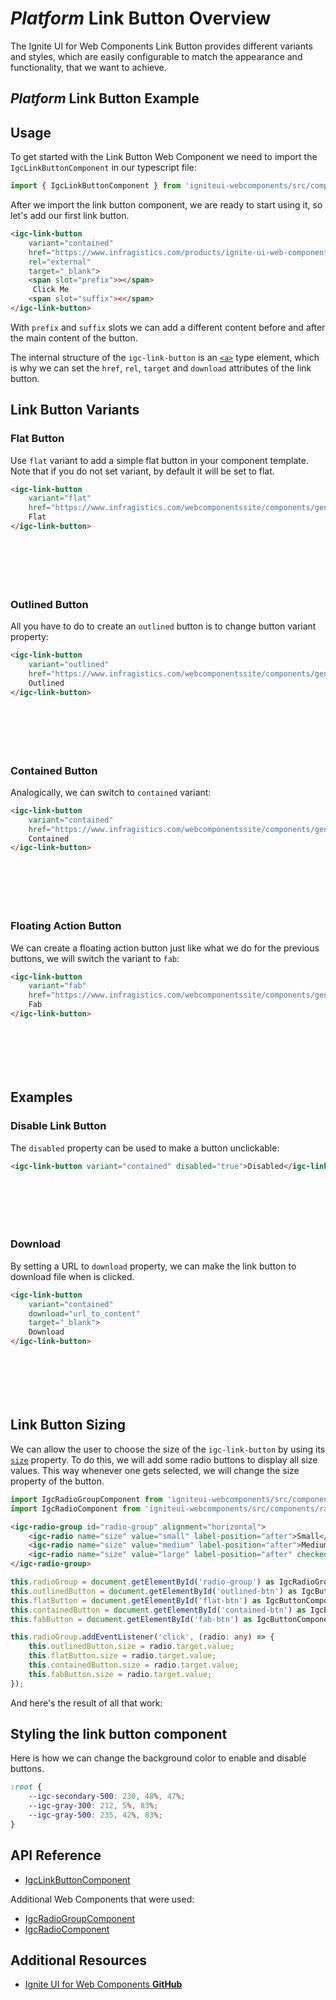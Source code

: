 # $Platform$ Link Button Overview

The Ignite UI for Web Components Link Button provides different variants and styles, which are easily configurable to match the appearance and functionality, that we want to achieve.

## $Platform$ Link Button Example

<code-view style="height: 100px"
           data-demos-base-url="{environment:dvDemosBaseUrl}"
           iframe-src="{environment:dvDemosBaseUrl}/data/link-button-overview"
           alt="$Platform$ Button Example"
           github-src="data/link-button-overview">
</code-view>

## Usage

To get started with the Link Button Web Component we need to import the `IgcLinkButtonComponent` in our typescript file:

```ts
import { IgcLinkButtonComponent } from 'igniteui-webcomponents/src/components/link-button/link-button'; 
```

After we import the link button component, we are ready to start using it, so let's add our first link button.

```html
<igc-link-button
    variant="contained"
    href="https://www.infragistics.com/products/ignite-ui-web-components"
    rel="external"
    target="_blank">
    <span slot="prefix">></span>
     Click Me
    <span slot="suffix"><</span>
</igc-link-button>
```

With `prefix` and `suffix` slots we can add a different content before and after the main content of the button.

The internal structure of the `igc-link-button` is an [`<a>`](https://developer.mozilla.org/en-US/docs/Web/HTML/Element/a) type element, which is why we can
set the `href`, `rel`, `target` and `download` attributes of the link button.

## Link Button Variants

### Flat Button

Use `flat` variant to add a simple flat button in your component template. Note that if you do not set variant, by default it will be set to flat.

```html
<igc-link-button
    variant="flat"
    href="https://www.infragistics.com/webcomponentssite/components/general-getting-started.html">
    Flat
</igc-link-button>
```

<div class="sample-container loading" style="height: 70px">
    <iframe class="lazyload" seamless width="100%" height="100%" frameborder="0" data-src="{environment:dvDemosBaseUrl}/data/link-button-flat">
</iframe></div>

### Outlined Button

All you have to do to create an `outlined` button is to change button variant property:

```html
<igc-link-button
    variant="outlined"
    href="https://www.infragistics.com/webcomponentssite/components/general-getting-started.html">
    Outlined
</igc-link-button>
```

<div class="sample-container loading" style="height: 70px">
    <iframe class="lazyload" seamless width="100%" height="100%" frameborder="0" data-src="{environment:dvDemosBaseUrl}/data/link-button-outlined">
</iframe></div>

### Contained Button

Analogically, we can switch to `contained` variant:

```html
<igc-link-button
    variant="contained"
    href="https://www.infragistics.com/webcomponentssite/components/general-getting-started.html">
    Contained
</igc-link-button>
```

<div class="sample-container loading" style="height: 70px">
    <iframe class="lazyload" seamless width="100%" height="100%" frameborder="0" data-src="{environment:dvDemosBaseUrl}/data/link-button-contained">
</iframe></div>

### Floating Action Button

We can create a floating action button just like what we do for the previous buttons, we will switch the variant to `fab`:

```html
<igc-link-button
    variant="fab"
    href="https://www.infragistics.com/webcomponentssite/components/general-getting-started.html">
    Fab
</igc-link-button>
```

<div class="sample-container loading" style="height: 70px">
    <iframe class="lazyload" seamless width="100%" height="100%" frameborder="0" data-src="{environment:dvDemosBaseUrl}/data/link-button-fab">
</iframe></div>

## Examples

### Disable Link Button

The `disabled` property can be used to make a button unclickable:

```html
<igc-link-button variant="contained" disabled="true">Disabled</igc-link-button>
```

<div class="sample-container loading" style="height: 70px">
    <iframe class="lazyload" seamless width="100%" height="100%" frameborder="0" data-src="{environment:dvDemosBaseUrl}/data/link-button-disabled">
</iframe></div>

### Download

By setting a URL to `download` property, we can make the link button to download file when is clicked.

```html
<igc-link-button
    variant="contained"
    download="url_to_content"
    target="_blank">
    Download
</igc-link-button>
```

<div class="sample-container loading" style="height: 70px">
    <iframe class="lazyload" seamless width="100%" height="100%" frameborder="0" data-src="{environment:dvDemosBaseUrl}/data/link-button-download">
</iframe></div>

## Link Button Sizing

We can allow the user to choose the size of the `igc-link-button` by using its [`size`]() property. То do this, we will add some radio buttons to display all size values. This way whenever one gets selected, we will change the size property of the button.

```ts
import IgcRadioGroupComponent from 'igniteui-webcomponents/src/components/radio-group/radio-group';
import IgcRadioComponent from 'igniteui-webcomponents/src/components/radio/radio';
```

```html
<igc-radio-group id="radio-group" alignment="horizontal">
    <igc-radio name="size" value="small" label-position="after">Small</igc-radio>
    <igc-radio name="size" value="medium" label-position="after">Medium</igc-radio>
    <igc-radio name="size" value="large" label-position="after" checked="true">Large</igc-radio>
</igc-radio-group>
```

```ts
this.radioGroup = document.getElementById('radio-group') as IgcRadioGroupComponent;
this.outlinedButton = document.getElementById('outlined-btn') as IgcButtonComponent;
this.flatButton = document.getElementById('flat-btn') as IgcButtonComponent;
this.containedButton = document.getElementById('contained-btn') as IgcButtonComponent;
this.fabButton = document.getElementById('fab-btn') as IgcButtonComponent;

this.radioGroup.addEventListener('click', (radio: any) => {
    this.outlinedButton.size = radio.target.value;
    this.flatButton.size = radio.target.value;
    this.containedButton.size = radio.target.value;
    this.fabButton.size = radio.target.value;
});        
```

And here's the result of all that work:

<code-view style="height: 200px"
           data-demos-base-url="{environment:dvDemosBaseUrl}"
           iframe-src="{environment:dvDemosBaseUrl}/data/link-button-size"
           alt="$Platform$ List Example"
           github-src="/data/link-button-size">
</code-view>

## Styling the link button component

Here is how we can change the background color to enable and disable buttons.

```css
:root {
    --igc-secondary-500: 230, 48%, 47%;
    --igc-gray-300: 212, 5%, 83%;
    --igc-gray-500: 235, 42%, 83%;
}
```

<code-view style="height: 100px"
           data-demos-base-url="{environment:dvDemosBaseUrl}"
           iframe-src="{environment:dvDemosBaseUrl}/data/link-button-styling"
           alt="$Platform$ List Example"
           github-src="/data/link-button-styling">
</code-view>

## API Reference

* [IgcLinkButtonComponent]()

Additional Web Components that were used:

* [IgcRadioGroupComponent]()
* [IgcRadioComponent]()

## Additional Resources

<div class="divider--half"></div>

* [Ignite UI for Web Components **GitHub**](https://github.com/IgniteUI/igniteui-webcomponents)